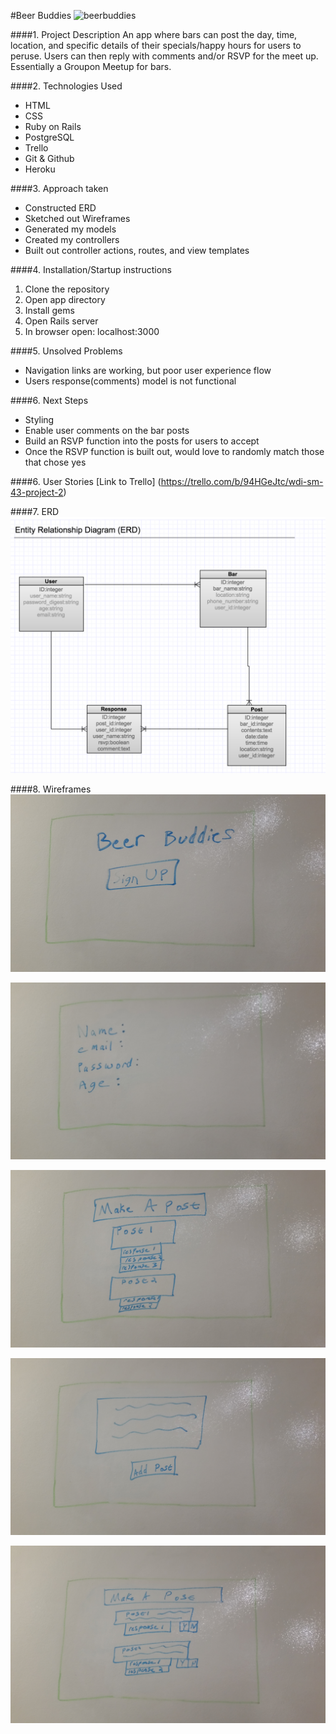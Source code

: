 #Beer Buddies
![beerbuddies](http://topwines.ro/wp-content/uploads/2016/04/o-BEER-CHEERS-facebook.jpg)

####1. Project Description
An app where bars can post the day, time, location, and specific details of their specials/happy hours for users to peruse.  Users can then reply with comments and/or RSVP for the meet up.  Essentially a Groupon Meetup for bars.

####2. Technologies Used
- HTML
- CSS
- Ruby on Rails
- PostgreSQL
- Trello
- Git & Github
- Heroku

####3. Approach taken
- Constructed ERD
- Sketched out Wireframes
- Generated my models
- Created my controllers
- Built out controller actions, routes, and view templates

####4. Installation/Startup instructions
1. Clone the repository
2. Open app directory
3. Install gems
4. Open Rails server
5. In browser open: localhost:3000

####5. Unsolved Problems
- Navigation links are working, but poor user experience flow
- Users response(comments) model is not functional

####6. Next Steps
- Styling
- Enable user comments on the bar posts
- Build an RSVP function into the posts for users to accept
- Once the RSVP function is built out, would love to randomly match those that chose yes

####6. User Stories
[Link to Trello] (https://trello.com/b/94HGeJtc/wdi-sm-43-project-2)

####7. ERD
![ERD](./app/assets/images/image_6.png)

####8. Wireframes
![Wireframe 1](./app/assets/images/image_1.png)

![Wireframe 2](./app/assets/images/image_2.png)

![Wireframe 3](./app/assets/images/image_3.png)

![Wireframe 4](./app/assets/images/image_4.png)

![Wireframe 5](./app/assets/images/image_5.png)
